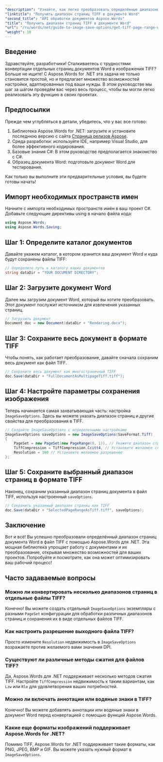 ```yaml
---
"description": "Узнайте, как легко преобразовать определённые диапазоны страниц в изображения TIFF с помощью Aspose.Words для .NET. Это пошаговое руководство проведёт вас через весь процесс."
"linktitle": "Получить диапазон страниц TIFF в документе Word"
"second_title": "API обработки документов Aspose.Words"
"title": "Получить диапазон страниц TIFF в документе Word"
"url": "/ru/words/net/guide-to-image-save-options/get-tiff-page-range-word-document/"
"weight": 10
---
```


## Введение

Здравствуйте, разработчики! Сталкиваетесь с трудностями конвертации отдельных страниц документов Word в изображения TIFF? Больше не ищите! С Aspose.Words for .NET эта задача не только становится простой, но и предлагает множество возможностей настройки, адаптированных под ваши нужды. В этом руководстве мы шаг за шагом проведём вас через весь процесс, чтобы вы могли легко реализовать эту функцию в своих проектах.

## Предпосылки

Прежде чем углубляться в детали, убедитесь, что у вас все готово:

1. Библиотека Aspose.Words for .NET: загрузите и установите последнюю версию с сайта [Страница релизов Aspose](https://releases.aspose.com/words/net/).
2. Среда разработки: используйте IDE, например Visual Studio, для более эффективного кодирования.
3. Базовые знания C#: В этом руководстве предполагается знакомство с C#.
4. Образец документа Word: подготовьте документ Word для тестирования.

Как только вы выполните эти предварительные условия, вы будете готовы начать!

## Импорт необходимых пространств имен

Начните с импорта необходимых пространств имён в ваш проект C#. Добавьте следующие директивы using в начало файла кода:

```csharp
using Aspose.Words;
using Aspose.Words.Saving;
```

## Шаг 1: Определите каталог документов

Давайте укажем каталог, в котором хранится ваш документ Word и куда будут сохранены файлы TIFF:

```csharp
// Определите путь к каталогу ваших документов
string dataDir = "YOUR DOCUMENT DIRECTORY";
```

## Шаг 2: Загрузите документ Word

Далее мы загрузим документ Word, который вы хотите преобразовать. Этот документ послужит источником для извлечения указанных страниц.

```csharp
// Загрузить документ
Document doc = new Document(dataDir + "Rendering.docx");
```

## Шаг 3: Сохраните весь документ в формате TIFF

Чтобы понять, как работает преобразование, давайте сначала сохраним весь документ как файл TIFF.

```csharp
// Сохраните весь документ как многостраничный TIFF
doc.Save(dataDir + "FullDocumentAsMultipageTiff.tiff");
```

## Шаг 4: Настройте параметры сохранения изображения

Теперь начинается самая захватывающая часть: настройка `ImageSaveOptions`. Здесь вы можете указать диапазон страниц и другие свойства для преобразования в TIFF.

```csharp
// Создайте ImageSaveOptions с определенными настройками
ImageSaveOptions saveOptions = new ImageSaveOptions(SaveFormat.Tiff)
{
    PageSet = new PageSet(new PageRange(0, 1)), // Укажите диапазон страниц (начиная с нуля)
    TiffCompression = TiffCompression.Ccitt4, // Установите желаемое сжатие TIFF
    Resolution = 160 // Установите желаемое разрешение
};
```

## Шаг 5: Сохраните выбранный диапазон страниц в формате TIFF

Наконец, сохраним указанный диапазон страниц документа в файл TIFF, используя настроенный `saveOptions`.

```csharp
// Сохранить указанный диапазон страниц как TIFF
doc.Save(dataDir + "SelectedPageRangeAsTiff.tiff", saveOptions);
```

## Заключение

Вот и всё! Вы успешно преобразовали определённый диапазон страниц документа Word в файл TIFF с помощью Aspose.Words для .NET. Эта мощная библиотека упрощает работу с документами и их преобразование, открывая множество возможностей для ваших проектов. Попробуйте и посмотрите, как она может оптимизировать ваш рабочий процесс!

## Часто задаваемые вопросы

### Можно ли конвертировать несколько диапазонов страниц в отдельные файлы TIFF?

Конечно! Вы можете создать отдельный `ImageSaveOptions` экземпляры с разными `PageSet` конфигурации для обработки различных диапазонов страниц и сохранения их в виде отдельных файлов TIFF.

### Как настроить разрешение выходного файла TIFF?

Просто измените `Resolution` недвижимость в `ImageSaveOptions` возражаете против желаемого вами значения DPI.

### Существуют ли различные методы сжатия для файлов TIFF?

Да, Aspose.Words для .NET поддерживает несколько методов сжатия TIFF. Настройте `TiffCompression` недвижимость к таким вариантам, как `Lzw` или `Rle` для удовлетворения ваших потребностей.

### Можно ли включать аннотации или водяные знаки в TIFF?

Конечно! Вы можете добавлять аннотации или водяные знаки в документ Word перед конвертацией с помощью функций Aspose.Words.

### Какие еще форматы изображений поддерживает Aspose.Words for .NET?

Помимо TIFF, Aspose.Words for .NET поддерживает такие форматы, как PNG, JPEG, BMP и GIF. Вы можете указать нужный формат в `ImageSaveOptions`.